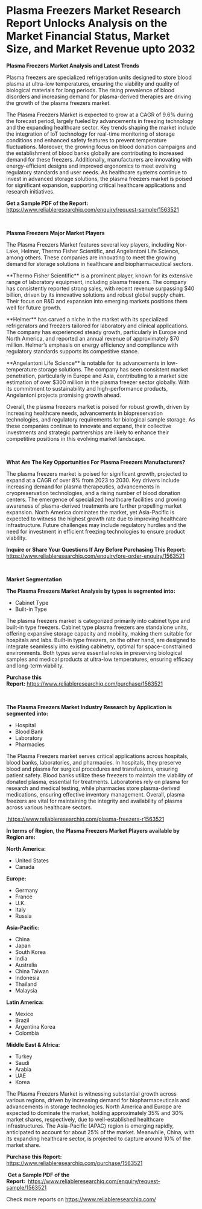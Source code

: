 <p><h1>Plasma Freezers Market Research Report Unlocks Analysis on the Market Financial Status, Market Size, and Market Revenue upto 2032</h1></p><p><strong>Plasma Freezers Market Analysis and Latest Trends</strong></p>
<p><p>Plasma freezers are specialized refrigeration units designed to store blood plasma at ultra-low temperatures, ensuring the viability and quality of biological materials for long periods. The rising prevalence of blood disorders and increasing demand for plasma-derived therapies are driving the growth of the plasma freezers market. </p><p>The Plasma Freezers Market is expected to grow at a CAGR of 9.6% during the forecast period, largely fueled by advancements in freezing technology and the expanding healthcare sector. Key trends shaping the market include the integration of IoT technology for real-time monitoring of storage conditions and enhanced safety features to prevent temperature fluctuations. Moreover, the growing focus on blood donation campaigns and the establishment of blood banks globally are contributing to increased demand for these freezers. Additionally, manufacturers are innovating with energy-efficient designs and improved ergonomics to meet evolving regulatory standards and user needs. As healthcare systems continue to invest in advanced storage solutions, the plasma freezers market is poised for significant expansion, supporting critical healthcare applications and research initiatives.</p></p>
<p><strong>Get a Sample PDF of the Report:&nbsp;</strong> <a href="https://www.reliableresearchiq.com/enquiry/request-sample/1563521?utm_campaign=2271&utm_medium=2&utm_source=Github&utm_content=ia&utm_term=11042025&utm_id=plasma-freezers">https://www.reliableresearchiq.com/enquiry/request-sample/1563521</a></p>
<p>&nbsp;</p>
<p><strong>Plasma Freezers Major Market Players</strong></p>
<p><p>The Plasma Freezers Market features several key players, including Nor-Lake, Helmer, Thermo Fisher Scientific, and Angelantoni Life Science, among others. These companies are innovating to meet the growing demand for storage solutions in healthcare and biopharmaceutical sectors.</p><p>**Thermo Fisher Scientific** is a prominent player, known for its extensive range of laboratory equipment, including plasma freezers. The company has consistently reported strong sales, with recent revenue surpassing $40 billion, driven by its innovative solutions and robust global supply chain. Their focus on R&D and expansion into emerging markets positions them well for future growth.</p><p>**Helmer** has carved a niche in the market with its specialized refrigerators and freezers tailored for laboratory and clinical applications. The company has experienced steady growth, particularly in Europe and North America, and reported an annual revenue of approximately $70 million. Helmer’s emphasis on energy efficiency and compliance with regulatory standards supports its competitive stance.</p><p>**Angelantoni Life Science** is notable for its advancements in low-temperature storage solutions. The company has seen consistent market penetration, particularly in Europe and Asia, contributing to a market size estimation of over $300 million in the plasma freezer sector globally. With its commitment to sustainability and high-performance products, Angelantoni projects promising growth ahead.</p><p>Overall, the plasma freezers market is poised for robust growth, driven by increasing healthcare needs, advancements in biopreservation technologies, and regulatory requirements for biological sample storage. As these companies continue to innovate and expand, their collective investments and strategic partnerships are likely to enhance their competitive positions in this evolving market landscape.</p></p>
<p>&nbsp;</p>
<p><strong>What Are The Key Opportunities For Plasma Freezers Manufacturers?</strong></p>
<p><p>The plasma freezers market is poised for significant growth, projected to expand at a CAGR of over 8% from 2023 to 2030. Key drivers include increasing demand for plasma therapeutics, advancements in cryopreservation technologies, and a rising number of blood donation centers. The emergence of specialized healthcare facilities and growing awareness of plasma-derived treatments are further propelling market expansion. North America dominates the market, yet Asia-Pacific is expected to witness the highest growth rate due to improving healthcare infrastructure. Future challenges may include regulatory hurdles and the need for investment in efficient freezing technologies to ensure product viability.</p></p>
<p><strong>Inquire or Share Your Questions If Any Before Purchasing This Report:</strong> <a href="https://www.reliableresearchiq.com/enquiry/pre-order-enquiry/1563521?utm_campaign=2271&utm_medium=2&utm_source=Github&utm_content=ia&utm_term=11042025&utm_id=plasma-freezers">https://www.reliableresearchiq.com/enquiry/pre-order-enquiry/1563521</a></p>
<p>&nbsp;</p>
<p><strong>Market Segmentation</strong></p>
<p><strong>The Plasma Freezers Market Analysis by types is segmented into:</strong></p>
<p><ul><li>Cabinet Type</li><li>Built-in Type</li></ul></p>
<p><p>The plasma freezers market is categorized primarily into cabinet type and built-in type freezers. Cabinet type plasma freezers are standalone units, offering expansive storage capacity and mobility, making them suitable for hospitals and labs. Built-in type freezers, on the other hand, are designed to integrate seamlessly into existing cabinetry, optimal for space-constrained environments. Both types serve essential roles in preserving biological samples and medical products at ultra-low temperatures, ensuring efficacy and long-term viability.</p></p>
<p><strong>Purchase this Report:&nbsp;</strong><a href="https://www.reliableresearchiq.com/purchase/1563521?utm_campaign=2271&utm_medium=2&utm_source=Github&utm_content=ia&utm_term=11042025&utm_id=plasma-freezers">https://www.reliableresearchiq.com/purchase/1563521</a></p>
<p>&nbsp;</p>
<p><strong>The Plasma Freezers Market Industry Research by Application is segmented into:</strong></p>
<p><ul><li>Hospital</li><li>Blood Bank</li><li>Laboratory</li><li>Pharmacies</li></ul></p>
<p><p>The Plasma Freezers market serves critical applications across hospitals, blood banks, laboratories, and pharmacies. In hospitals, they preserve blood and plasma for surgical procedures and transfusions, ensuring patient safety. Blood banks utilize these freezers to maintain the viability of donated plasma, essential for treatments. Laboratories rely on plasma for research and medical testing, while pharmacies store plasma-derived medications, ensuring effective inventory management. Overall, plasma freezers are vital for maintaining the integrity and availability of plasma across various healthcare sectors.</p></p>
<p><a href="https://www.reliableresearchiq.com/plasma-freezers-r1563521?utm_campaign=2271&utm_medium=2&utm_source=Github&utm_content=ia&utm_term=11042025&utm_id=plasma-freezers">&nbsp;https://www.reliableresearchiq.com/plasma-freezers-r1563521</a></p>
<p><strong>In terms of Region, the Plasma Freezers Market Players available by Region are:</strong></p>
<p>
    <p> <strong> North America: </strong>
        <ul>
            <li>United States</li>
            <li>Canada</li>
        </ul>
        </p> 
    <p> <strong> Europe: </strong>
        <ul>
            <li>Germany</li>
            <li>France</li>
            <li>U.K.</li>
            <li>Italy</li>
            <li>Russia</li>
        </ul>
        </p> 
    <p> <strong> Asia-Pacific: </strong>
        <ul>
            <li>China</li>
            <li>Japan</li>
            <li>South Korea</li>
            <li>India</li>
            <li>Australia</li>
            <li>China Taiwan</li>
            <li>Indonesia</li>
            <li>Thailand</li>
            <li>Malaysia</li>
        </ul>
        </p> 
    <p> <strong> Latin America: </strong>
        <ul>
            <li>Mexico</li>
            <li>Brazil</li>
            <li>Argentina Korea</li>
            <li>Colombia</li>
        </ul>
        </p> 
    <p> <strong> Middle East & Africa: </strong>
        <ul>
            <li>Turkey</li>
            <li>Saudi</li>
            <li>Arabia</li>
            <li>UAE</li>
            <li>Korea</li>
        </ul>
    </p>
    </p>
<p><p>The Plasma Freezers Market is witnessing substantial growth across various regions, driven by increasing demand for biopharmaceuticals and advancements in storage technologies. North America and Europe are expected to dominate the market, holding approximately 35% and 30% market shares, respectively, due to well-established healthcare infrastructures. The Asia-Pacific (APAC) region is emerging rapidly, anticipated to account for about 25% of the market. Meanwhile, China, with its expanding healthcare sector, is projected to capture around 10% of the market share.</p></p>
<p><strong>Purchase this Report: </strong><a href="https://www.reliableresearchiq.com/purchase/1563521?utm_campaign=2271&utm_medium=2&utm_source=Github&utm_content=ia&utm_term=11042025&utm_id=plasma-freezers">https://www.reliableresearchiq.com/purchase/1563521</a></p>
<p>&nbsp;<strong>Get a Sample PDF of the Report:&nbsp;&nbsp;</strong><a href="https://www.reliableresearchiq.com/enquiry/request-sample/1563521?utm_campaign=2271&utm_medium=2&utm_source=Github&utm_content=ia&utm_term=11042025&utm_id=plasma-freezers">https://www.reliableresearchiq.com/enquiry/request-sample/1563521</a></p>
<p><strong></strong></p>
<p>Check more reports on <a href="https://www.reliableresearchiq.com/?utm_campaign=2271&utm_medium=2&utm_source=Github&utm_content=ia&utm_term=11042025&utm_id=plasma-freezers">https://www.reliableresearchiq.com/</a></p>